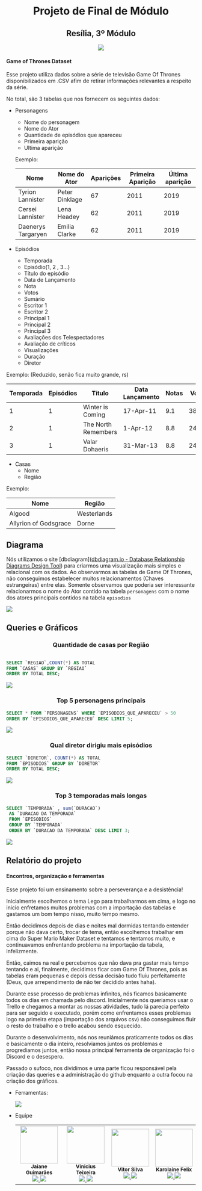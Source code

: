 <div align="center">
    <h1>Projeto de Final de Módulo</h1>
    <h2>Resília, 3º Módulo</h2>
    <img src="./readme_imgs/gotLogo.jpg">
</div> 


#### Game of Thrones Dataset

Esse projeto utiliza dados sobre a série de televisão Game Of Thrones disponibilizados em .CSV afim de retirar informações relevantes a respeito da série. 

No total, são 3 tabelas que nos fornecem os seguintes dados:



* Personagens 

  * Nome do personagem
  * Nome do Ator 
  * Quantidade de episódios que apareceu
  * Primeira aparição
  * Ultima aparição

  Exemplo: 

  | Nome               | Nome do Ator   | Aparições | Primeira Aparição | Última aparição |
  | ------------------ | -------------- | --------- | ----------------- | --------------- |
  | Tyrion Lannister   | Peter Dinklage | 67        | 2011              | 2019            |
  | Cersei Lannister   | Lena Headey    | 62        | 2011              | 2019            |
  | Daenerys Targaryen | Emilia Clarke  | 62        | 2011              | 2019            |

  

* Episódios    

  * Temporada
  * Episódio(1, 2 , 3...)
  * Título do episódio
  * Data de Lançamento
  * Nota
  * Votos
  * Sumário
  * Escritor 1
  * Escritor 2
  * Principal 1
  * Principal 2
  * Principal 3
  * Avaliações dos Telespectadores
  * Avaliação de críticos
  * Visualizações
  * Duração
  * Diretor

Exemplo:  (Reduzido, senão fica muito grande, rs)

| Temporada | Episódios | Título              | Data Lançamento | Notas | Votos |
| --------- | --------- | ------------------- | --------------- | ----- | ----- |
| 1         | 1         | Winter is Coming    | 17-Apr-11       | 9.1   | 38639 |
| 2         | 1         | The North Remembers | 1-Apr-12        | 8.8   | 24837 |
| 3         | 1         | Valar Dohaeris      | 31-Mar-13       | 8.8   | 24808 |



* Casas 
  * Nome
  * Região

Exemplo: 

| Nome                  | Região      |
| --------------------- | ----------- |
| Algood                | Westerlands |
| Allyrion of Godsgrace | Dorne       |



## Diagrama 

Nós utilizamos o site [dbdiagram]([dbdiagram.io - Database Relationship Diagrams Design Tool](https://dbdiagram.io/home)) para criarmos uma visualização mais simples e relacional com os dados. Ao observarmos as tabelas de Game Of Thrones, não conseguimos estabelecer muitos relacionamentos (Chaves estrangeiras) entre elas. Somente observamos que poderia ser interessante relacionarmos o nome do Ator contido na tabela `personagens` com o nome dos atores principais contidos na tabela `episodios`


![](./readme_imgs/diagrama.jpg)


## Queries e Gráficos

<h3 align="center"> Quantidade de casas por Região </h3>

```sql

SELECT `REGIAO`,COUNT(*) AS TOTAL 
FROM `CASAS` GROUP BY `REGIAO` 
ORDER BY TOTAL DESC;
```

![](./Graficos/casaReg.png)



<h3 align="center">Top 5 personagens principais </h3>


```sql
SELECT * FROM `PERSONAGENS` WHERE `EPISODIOS_QUE_APARECEU` > 50
ORDER BY `EPISODIOS_QUE_APARECEU` DESC LIMIT 5;
```

![](./Graficos/epPers.png)



<h3 align="center">Qual diretor dirigiu mais episódios</h3>

```sql
SELECT `DIRETOR`, COUNT(*) AS TOTAL  
FROM `EPISODIOS` GROUP BY `DIRETOR` 
ORDER BY TOTAL DESC;
```

![](./Graficos/qntEpDir.png)



<h3 align="center"> Top 3 temporadas mais longas </h3>

```sql
SELECT `TEMPORADA` , sum(`DURACAO`)
 AS `DURACAO DA TEMPORADA` 
 FROM `EPISODIOS` 
 GROUP BY `TEMPORADA` 
 ORDER BY `DURACAO DA TEMPORADA` DESC LIMIT 3;
```
![](./Graficos/tempLonga.PNG)




## Relatório do projeto

#### Encontros, organização e ferramentas

Esse projeto foi um ensinamento sobre a perseverança e a desistência! 

Inicialmente escolhemos o tema Lego para trabalharmos em cima, e logo no inicio enfretamos muitos problemas com a importação das tabelas e gastamos um bom tempo nisso, muito tempo mesmo.

Então decidimos depois de dias e noites mal dormidas tentando entender porque não dava certo, trocar de tema, então escolhemos trabalhar em cima do Super Mario Maker Dataset e tentamos e tentamos muito, e continuavamos enfrentando problema na importação da tabela, infelizmente.

Então, caimos na real e percebemos que não dava pra gastar mais tempo tentando e ai, finalmente, decidimos ficar com Game Of Thrones, pois as tabelas eram pequenas e depois dessa decisão tudo fluiu perfeitamente (Deus, que arrependimento de não ter decidido antes haha).

Durante esse processo de problemas infinitos, nós ficamos basicamente todos os dias em chamada pelo discord. Inicialmente nós queriamos usar o Trello e chegamos a montar as nossas atividades, tudo lá parecia perfeito para ser seguido e executado, porém como enfrentamos esses problemas logo na primeira etapa (importação dos arquivos csv) não conseguimos fluir o resto do trabalho e o trello acabou sendo esquecido. 

Durante o desenvolvimento, nós nos reuniámos praticamente todos os dias e basicamente o dia inteiro, resolviamos juntos os problemas e progrediamos juntos, então nossa principal ferramenta de organização foi o Discord e o desespero. 

Passado o sufoco, nos dividimos e uma parte ficou responsável pela criação das queries e a administração do github enquanto a outra focou na criação dos gráficos.



* Ferramentas:

  ![](./readme_imgs/ferramentas.png)


* Equipe

    <table align="center">
      <tr>
      <td align="center"><img src="https://github.com/jaiaani.png"  width="100px;" alt=""><br><sub><b>Jaiane Guimarães</b></sub></a><br /><a href="https://github.com/jaiaani" target="_blank"><img src="https://img.shields.io/badge/GitHub-100000?style=for-the-badge&logo=github&logoColor=white" target="_blank">  <a href="http://linkedin.com/in/jaiane-guimaraes/" target="_blank"><img src="https://img.shields.io/badge/-LinkedIn-%230077B5?style=for-the-badge&logo=linkedin&logoColor=white" target="_blank"></a>  
      <td align="center"><img src="https://github.com/ViniciusSTeixeira.png"  width="100px;" alt=""/><br /><sub><b>Vinicius Teixeira</b></sub></a><br /> <a href="https://github.com/ViniciusSTeixeira" target="_blank"><img src="https://img.shields.io/badge/GitHub-100000?style=for-the-badge&logo=github&logoColor=white" target="_blank">  <a href="http://linkedin.com/in/caiovieiralima//" target="_blank"><img src="https://img.shields.io/badge/-LinkedIn-%230077B5?style=for-the-badge&logo=linkedin&logoColor=white" target="_blank"></a>  
      <td align="center"><img src="https://github.com/VitorTui.png"  width="100px;" alt=""/><br /><sub><b>Vitor Silva</b></sub></a><br /> <a href="https://github.com/VitorTui" target="_blank"><img src="https://img.shields.io/badge/GitHub-100000?style=for-the-badge&logo=github&logoColor=white" target="_blank">  <a href="https://www.linkedin.com/in/vitorcorreadasilva/" target="_blank"><img src="https://img.shields.io/badge/-LinkedIn-%230077B5?style=for-the-badge&logo=linkedin&logoColor=white" target="_blank"></a>  
      <td align="center"><img src="https://github.com/kaarolfelix.png"  width="100px;" alt=""/><br /><sub><b>Karolaine Felix</b></sub></a><br /><a href="https://github.com/kaarolfelix" target="_blank"><img src="https://img.shields.io/badge/GitHub-100000?style=for-the-badge&logo=github&logoColor=white" target="_blank">  <a href="https://www.linkedin.com/in/karolainefelix/" target="_blank"><img src="https://img.shields.io/badge/-LinkedIn-%230077B5?style=for-the-badge&logo=linkedin&logoColor=white" target="_blank"></a>  
        </tr>
      </table>
     









